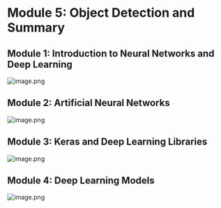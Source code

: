 

# Module 5: Object Detection and Summary
## Module 1: Introduction to Neural Networks and Deep Learning
![image.png](https://prod-files-secure.s3.us-west-2.amazonaws.com/03e82b26-cccb-4906-bb56-adabcbdc0655/a8d40bcb-c482-4026-8872-311e16b2dc63/image.png?X-Amz-Algorithm=AWS4-HMAC-SHA256&X-Amz-Content-Sha256=UNSIGNED-PAYLOAD&X-Amz-Credential=ASIAZI2LB466V2EDIUFL%2F20250131%2Fus-west-2%2Fs3%2Faws4_request&X-Amz-Date=20250131T171223Z&X-Amz-Expires=3600&X-Amz-Security-Token=IQoJb3JpZ2luX2VjELj%2F%2F%2F%2F%2F%2F%2F%2F%2F%2FwEaCXVzLXdlc3QtMiJIMEYCIQCajYYND49BwQGmAng9598yMTD23GeNqAuPSl2Fe8oZPQIhAPXgdkYLL5zliMMlWuHLehsp%2Bzq4RRhg5FNTzdWAIn2BKogECMH%2F%2F%2F%2F%2F%2F%2F%2F%2F%2FwEQABoMNjM3NDIzMTgzODA1IgwAb3LdqDtmwQDkzgcq3AMsSUW%2BIGCKC5yTBsWpIu1lnzmFtSiVIAloN4KYLWVK9iZoDxJSHXpqC4sApflC5AOXnkYTTJZttzR0D38BOQDAHEG7C1IOnkucJbGL2jZgGG5YtCRG%2Fc5DlsJEsI1vIbL13z%2FMj2IZat9FOI3FEUh1G%2FCo78J9sXR%2BMC7XZlVVqS3EduHabr9I42QfWwYQOLeHsCMRMlM9DEdIVPX4alKxYmvBozD7BqfGZoqG9QcIOgBacEv0nLIK6sv%2B3cRqEtVse77Enjle5soDsJMe%2BKuAJeuTuekS3gro%2BpinYUp8MjDEDP13cNc1ULNdF%2Fgw3cVyTabq7jkB7I5iXtjEZ66veX7ejgsfMS6CY2AhRxaqZaptA7UWkIvVvO2kcwv2k5%2Ffwcs3%2FTDFKYXTNCvdUVtul5h0Ss9FUJapuAFR8EFrt8aoHdTk4ovj468OqVTcoduXkxii%2BnT%2BF%2FSW46p0CUz4XmJpSCu%2Fd%2F5UfC%2B2XrJHqjSIsZTufh79GK4Jv2vthnA%2B%2FZaFKt0MJl46DTUfo%2BmPfLxtKMxaThPT8BZTemfyyMKQaEVN1dCFwEFeFRtbFPPc4EqMyrxTCLLbzr9MgIU0QLq%2BpSAU%2BCEJo3M58A3U2syvmBIYVvpSDbpiJTCE6%2FO8BjqkAbSAQqLJkQWi8E6uKy2vVP7tgPEp8pSYMkppbFnRqly6rbxOPRbP5kGklKhEHSjpcVBsoRgnIT98Q3BFQ0L6P9TRPz1Oa%2FXdYdYuaPKHsx4HBd2cbSUKaDiWe1L14aVXkfT7SgVEUimkoOE%2F0Md6tKu1XTaPHK3s7QQdtRxlCFfUJ2U5sHud8FxUgm6nXUS%2FRSBu12%2Bnl1iw8vNCz15IhPPgXEg%2B&X-Amz-Signature=c3d7e6681b02522d0748e6779cadca720a0f67d66e161dda1c5b3f90c2e5d26d&X-Amz-SignedHeaders=host&x-id=GetObject)
## Module 2: Artificial Neural Networks
![image.png](https://prod-files-secure.s3.us-west-2.amazonaws.com/03e82b26-cccb-4906-bb56-adabcbdc0655/5157ca89-62da-41d9-a98f-6432b71047a9/image.png?X-Amz-Algorithm=AWS4-HMAC-SHA256&X-Amz-Content-Sha256=UNSIGNED-PAYLOAD&X-Amz-Credential=ASIAZI2LB466V2EDIUFL%2F20250131%2Fus-west-2%2Fs3%2Faws4_request&X-Amz-Date=20250131T171223Z&X-Amz-Expires=3600&X-Amz-Security-Token=IQoJb3JpZ2luX2VjELj%2F%2F%2F%2F%2F%2F%2F%2F%2F%2FwEaCXVzLXdlc3QtMiJIMEYCIQCajYYND49BwQGmAng9598yMTD23GeNqAuPSl2Fe8oZPQIhAPXgdkYLL5zliMMlWuHLehsp%2Bzq4RRhg5FNTzdWAIn2BKogECMH%2F%2F%2F%2F%2F%2F%2F%2F%2F%2FwEQABoMNjM3NDIzMTgzODA1IgwAb3LdqDtmwQDkzgcq3AMsSUW%2BIGCKC5yTBsWpIu1lnzmFtSiVIAloN4KYLWVK9iZoDxJSHXpqC4sApflC5AOXnkYTTJZttzR0D38BOQDAHEG7C1IOnkucJbGL2jZgGG5YtCRG%2Fc5DlsJEsI1vIbL13z%2FMj2IZat9FOI3FEUh1G%2FCo78J9sXR%2BMC7XZlVVqS3EduHabr9I42QfWwYQOLeHsCMRMlM9DEdIVPX4alKxYmvBozD7BqfGZoqG9QcIOgBacEv0nLIK6sv%2B3cRqEtVse77Enjle5soDsJMe%2BKuAJeuTuekS3gro%2BpinYUp8MjDEDP13cNc1ULNdF%2Fgw3cVyTabq7jkB7I5iXtjEZ66veX7ejgsfMS6CY2AhRxaqZaptA7UWkIvVvO2kcwv2k5%2Ffwcs3%2FTDFKYXTNCvdUVtul5h0Ss9FUJapuAFR8EFrt8aoHdTk4ovj468OqVTcoduXkxii%2BnT%2BF%2FSW46p0CUz4XmJpSCu%2Fd%2F5UfC%2B2XrJHqjSIsZTufh79GK4Jv2vthnA%2B%2FZaFKt0MJl46DTUfo%2BmPfLxtKMxaThPT8BZTemfyyMKQaEVN1dCFwEFeFRtbFPPc4EqMyrxTCLLbzr9MgIU0QLq%2BpSAU%2BCEJo3M58A3U2syvmBIYVvpSDbpiJTCE6%2FO8BjqkAbSAQqLJkQWi8E6uKy2vVP7tgPEp8pSYMkppbFnRqly6rbxOPRbP5kGklKhEHSjpcVBsoRgnIT98Q3BFQ0L6P9TRPz1Oa%2FXdYdYuaPKHsx4HBd2cbSUKaDiWe1L14aVXkfT7SgVEUimkoOE%2F0Md6tKu1XTaPHK3s7QQdtRxlCFfUJ2U5sHud8FxUgm6nXUS%2FRSBu12%2Bnl1iw8vNCz15IhPPgXEg%2B&X-Amz-Signature=1e24581f3f482b2b0918a1ebb8c0518825a43d0a9d831f83ba48f5ee247f43e8&X-Amz-SignedHeaders=host&x-id=GetObject)
## Module 3: Keras and Deep Learning Libraries
![image.png](https://prod-files-secure.s3.us-west-2.amazonaws.com/03e82b26-cccb-4906-bb56-adabcbdc0655/5089ce50-05f1-470d-ad42-42503bf1df5f/image.png?X-Amz-Algorithm=AWS4-HMAC-SHA256&X-Amz-Content-Sha256=UNSIGNED-PAYLOAD&X-Amz-Credential=ASIAZI2LB466V2EDIUFL%2F20250131%2Fus-west-2%2Fs3%2Faws4_request&X-Amz-Date=20250131T171223Z&X-Amz-Expires=3600&X-Amz-Security-Token=IQoJb3JpZ2luX2VjELj%2F%2F%2F%2F%2F%2F%2F%2F%2F%2FwEaCXVzLXdlc3QtMiJIMEYCIQCajYYND49BwQGmAng9598yMTD23GeNqAuPSl2Fe8oZPQIhAPXgdkYLL5zliMMlWuHLehsp%2Bzq4RRhg5FNTzdWAIn2BKogECMH%2F%2F%2F%2F%2F%2F%2F%2F%2F%2FwEQABoMNjM3NDIzMTgzODA1IgwAb3LdqDtmwQDkzgcq3AMsSUW%2BIGCKC5yTBsWpIu1lnzmFtSiVIAloN4KYLWVK9iZoDxJSHXpqC4sApflC5AOXnkYTTJZttzR0D38BOQDAHEG7C1IOnkucJbGL2jZgGG5YtCRG%2Fc5DlsJEsI1vIbL13z%2FMj2IZat9FOI3FEUh1G%2FCo78J9sXR%2BMC7XZlVVqS3EduHabr9I42QfWwYQOLeHsCMRMlM9DEdIVPX4alKxYmvBozD7BqfGZoqG9QcIOgBacEv0nLIK6sv%2B3cRqEtVse77Enjle5soDsJMe%2BKuAJeuTuekS3gro%2BpinYUp8MjDEDP13cNc1ULNdF%2Fgw3cVyTabq7jkB7I5iXtjEZ66veX7ejgsfMS6CY2AhRxaqZaptA7UWkIvVvO2kcwv2k5%2Ffwcs3%2FTDFKYXTNCvdUVtul5h0Ss9FUJapuAFR8EFrt8aoHdTk4ovj468OqVTcoduXkxii%2BnT%2BF%2FSW46p0CUz4XmJpSCu%2Fd%2F5UfC%2B2XrJHqjSIsZTufh79GK4Jv2vthnA%2B%2FZaFKt0MJl46DTUfo%2BmPfLxtKMxaThPT8BZTemfyyMKQaEVN1dCFwEFeFRtbFPPc4EqMyrxTCLLbzr9MgIU0QLq%2BpSAU%2BCEJo3M58A3U2syvmBIYVvpSDbpiJTCE6%2FO8BjqkAbSAQqLJkQWi8E6uKy2vVP7tgPEp8pSYMkppbFnRqly6rbxOPRbP5kGklKhEHSjpcVBsoRgnIT98Q3BFQ0L6P9TRPz1Oa%2FXdYdYuaPKHsx4HBd2cbSUKaDiWe1L14aVXkfT7SgVEUimkoOE%2F0Md6tKu1XTaPHK3s7QQdtRxlCFfUJ2U5sHud8FxUgm6nXUS%2FRSBu12%2Bnl1iw8vNCz15IhPPgXEg%2B&X-Amz-Signature=0f167260469eb273dbae164aa047287cd600fc60b3e869f2533a68fee7064676&X-Amz-SignedHeaders=host&x-id=GetObject)
## Module 4: Deep Learning Models
![image.png](https://prod-files-secure.s3.us-west-2.amazonaws.com/03e82b26-cccb-4906-bb56-adabcbdc0655/4e22fcb0-cfbc-4d28-b961-b9b8fde071f0/image.png?X-Amz-Algorithm=AWS4-HMAC-SHA256&X-Amz-Content-Sha256=UNSIGNED-PAYLOAD&X-Amz-Credential=ASIAZI2LB466V2EDIUFL%2F20250131%2Fus-west-2%2Fs3%2Faws4_request&X-Amz-Date=20250131T171223Z&X-Amz-Expires=3600&X-Amz-Security-Token=IQoJb3JpZ2luX2VjELj%2F%2F%2F%2F%2F%2F%2F%2F%2F%2FwEaCXVzLXdlc3QtMiJIMEYCIQCajYYND49BwQGmAng9598yMTD23GeNqAuPSl2Fe8oZPQIhAPXgdkYLL5zliMMlWuHLehsp%2Bzq4RRhg5FNTzdWAIn2BKogECMH%2F%2F%2F%2F%2F%2F%2F%2F%2F%2FwEQABoMNjM3NDIzMTgzODA1IgwAb3LdqDtmwQDkzgcq3AMsSUW%2BIGCKC5yTBsWpIu1lnzmFtSiVIAloN4KYLWVK9iZoDxJSHXpqC4sApflC5AOXnkYTTJZttzR0D38BOQDAHEG7C1IOnkucJbGL2jZgGG5YtCRG%2Fc5DlsJEsI1vIbL13z%2FMj2IZat9FOI3FEUh1G%2FCo78J9sXR%2BMC7XZlVVqS3EduHabr9I42QfWwYQOLeHsCMRMlM9DEdIVPX4alKxYmvBozD7BqfGZoqG9QcIOgBacEv0nLIK6sv%2B3cRqEtVse77Enjle5soDsJMe%2BKuAJeuTuekS3gro%2BpinYUp8MjDEDP13cNc1ULNdF%2Fgw3cVyTabq7jkB7I5iXtjEZ66veX7ejgsfMS6CY2AhRxaqZaptA7UWkIvVvO2kcwv2k5%2Ffwcs3%2FTDFKYXTNCvdUVtul5h0Ss9FUJapuAFR8EFrt8aoHdTk4ovj468OqVTcoduXkxii%2BnT%2BF%2FSW46p0CUz4XmJpSCu%2Fd%2F5UfC%2B2XrJHqjSIsZTufh79GK4Jv2vthnA%2B%2FZaFKt0MJl46DTUfo%2BmPfLxtKMxaThPT8BZTemfyyMKQaEVN1dCFwEFeFRtbFPPc4EqMyrxTCLLbzr9MgIU0QLq%2BpSAU%2BCEJo3M58A3U2syvmBIYVvpSDbpiJTCE6%2FO8BjqkAbSAQqLJkQWi8E6uKy2vVP7tgPEp8pSYMkppbFnRqly6rbxOPRbP5kGklKhEHSjpcVBsoRgnIT98Q3BFQ0L6P9TRPz1Oa%2FXdYdYuaPKHsx4HBd2cbSUKaDiWe1L14aVXkfT7SgVEUimkoOE%2F0Md6tKu1XTaPHK3s7QQdtRxlCFfUJ2U5sHud8FxUgm6nXUS%2FRSBu12%2Bnl1iw8vNCz15IhPPgXEg%2B&X-Amz-Signature=fa2acb278329e4b9dd4122d6ddbd0e9df471673bf8aa41095f09b8a68b17e172&X-Amz-SignedHeaders=host&x-id=GetObject)